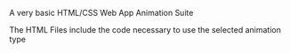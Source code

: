A very basic HTML/CSS Web App Animation Suite

The HTML Files include the code necessary to use the selected animation type
